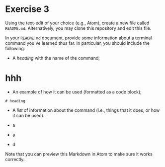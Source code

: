 # Exercise 3
Using the text-edit of your choice (e.g., Atom), create a new file called `README.md`. Alternatively, you may clone this repository and edit this file.

In your `README.md` document, provide some information about a terminal command you've learned thus far. In particular, you should include the following:

- A _heading_ with the name of the command;
# hhh

- An example of how it can be used (formatted as a code block);

`` # heading ``

- A _list_ of information about the command (i.e., things that it does, or how it can be used).


- a
- a
- d


Note that you can preview this Markdown in Atom to make sure it works correctly.
